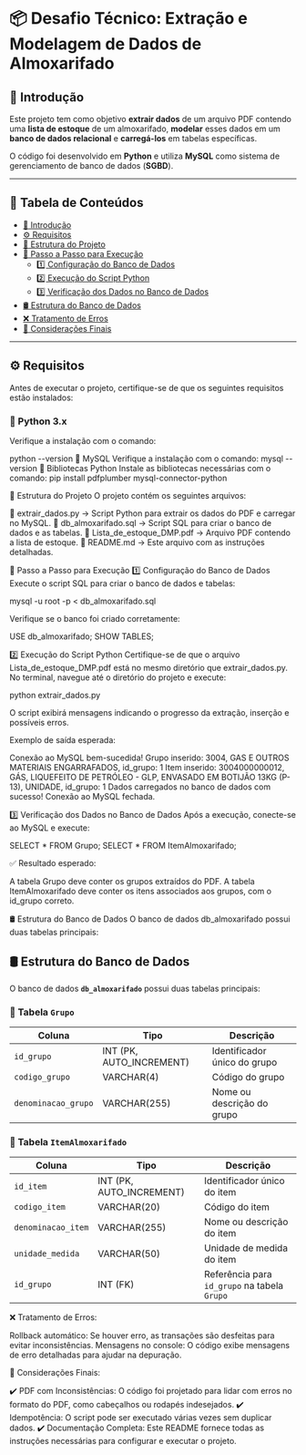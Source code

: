 # 📦 Desafio Técnico: Extração e Modelagem de Dados de Almoxarifado

## 📌 Introdução
Este projeto tem como objetivo **extrair dados** de um arquivo PDF contendo uma **lista de estoque** de um almoxarifado, **modelar** esses dados em um **banco de dados relacional** e **carregá-los** em tabelas específicas.  

O código foi desenvolvido em **Python** e utiliza **MySQL** como sistema de gerenciamento de banco de dados (**SGBD**).

---

## 📑 Tabela de Conteúdos
- [📌 Introdução](#📌-introdução)
- [⚙️ Requisitos](#⚙️-requisitos)
- [📂 Estrutura do Projeto](#📂-estrutura-do-projeto)
- [🚀 Passo a Passo para Execução](#🚀-passo-a-passo-para-execução)
  - [1️⃣ Configuração do Banco de Dados](#1️⃣-configuração-do-banco-de-dados)
  - [2️⃣ Execução do Script Python](#2️⃣-execução-do-script-python)
  - [3️⃣ Verificação dos Dados no Banco de Dados](#3️⃣-verificação-dos-dados-no-banco-de-dados)
- [🛢️ Estrutura do Banco de Dados](#🛢️-estrutura-do-banco-de-dados)
- [❌ Tratamento de Erros](#❌-tratamento-de-erros)
- [📌 Considerações Finais](#📌-considerações-finais)

---

## ⚙️ Requisitos

Antes de executar o projeto, certifique-se de que os seguintes requisitos estão instalados:

### 📌 Python 3.x  
Verifique a instalação com o comando:

python --version
📌 MySQL
Verifique a instalação com o comando: mysql --version
📌 Bibliotecas Python
Instale as bibliotecas necessárias com o comando: pip install pdfplumber mysql-connector-python

📂 Estrutura do Projeto
O projeto contém os seguintes arquivos:

📌 extrair_dados.py → Script Python para extrair os dados do PDF e carregar no MySQL.
📌 db_almoxarifado.sql → Script SQL para criar o banco de dados e as tabelas.
📌 Lista_de_estoque_DMP.pdf → Arquivo PDF contendo a lista de estoque.
📌 README.md → Este arquivo com as instruções detalhadas.

🚀 Passo a Passo para Execução
1️⃣ Configuração do Banco de Dados
Execute o script SQL para criar o banco de dados e tabelas:

mysql -u root -p < db_almoxarifado.sql

Verifique se o banco foi criado corretamente:

USE db_almoxarifado;
SHOW TABLES;

2️⃣ Execução do Script Python
Certifique-se de que o arquivo Lista_de_estoque_DMP.pdf está no mesmo diretório que extrair_dados.py.
No terminal, navegue até o diretório do projeto e execute:

python extrair_dados.py

O script exibirá mensagens indicando o progresso da extração, inserção e possíveis erros.

Exemplo de saída esperada:

Conexão ao MySQL bem-sucedida!
Grupo inserido: 3004, GAS E OUTROS MATERIAIS ENGARRAFADOS, id_grupo: 1
Item inserido: 3004000000012, GÁS, LIQUEFEITO DE PETRÓLEO - GLP, ENVASADO EM BOTIJÃO 13KG (P-13), UNIDADE, id_grupo: 1
Dados carregados no banco de dados com sucesso!
Conexão ao MySQL fechada.


3️⃣ Verificação dos Dados no Banco de Dados
Após a execução, conecte-se ao MySQL e execute:

SELECT * FROM Grupo;
SELECT * FROM ItemAlmoxarifado;

✅ Resultado esperado:

A tabela Grupo deve conter os grupos extraídos do PDF.
A tabela ItemAlmoxarifado deve conter os itens associados aos grupos, com o id_grupo correto.

🛢️ Estrutura do Banco de Dados
O banco de dados db_almoxarifado possui duas tabelas principais:

## 🛢️ Estrutura do Banco de Dados

O banco de dados **`db_almoxarifado`** possui duas tabelas principais:

### 📌 Tabela `Grupo`
| Coluna             | Tipo                     | Descrição                                |
|--------------------|-------------------------|------------------------------------------|
| `id_grupo`        | INT (PK, AUTO_INCREMENT) | Identificador único do grupo            |
| `codigo_grupo`    | VARCHAR(4)               | Código do grupo                         |
| `denominacao_grupo` | VARCHAR(255)           | Nome ou descrição do grupo              |

### 📌 Tabela `ItemAlmoxarifado`
| Coluna             | Tipo                     | Descrição                                |
|--------------------|-------------------------|------------------------------------------|
| `id_item`         | INT (PK, AUTO_INCREMENT) | Identificador único do item             |
| `codigo_item`     | VARCHAR(20)              | Código do item                          |
| `denominacao_item` | VARCHAR(255)            | Nome ou descrição do item               |
| `unidade_medida`  | VARCHAR(50)              | Unidade de medida do item               |
| `id_grupo`        | INT (FK)                 | Referência para `id_grupo` na tabela `Grupo` |



❌ Tratamento de Erros:

Rollback automático: Se houver erro, as transações são desfeitas para evitar inconsistências.
Mensagens no console: O código exibe mensagens de erro detalhadas para ajudar na depuração.

📌 Considerações Finais:

✔️ PDF com Inconsistências: O código foi projetado para lidar com erros no formato do PDF, como cabeçalhos ou rodapés indesejados.
✔️ Idempotência: O script pode ser executado várias vezes sem duplicar dados.
✔️ Documentação Completa: Este README fornece todas as instruções necessárias para configurar e executar o projeto.



